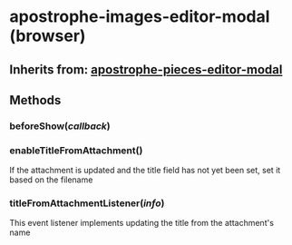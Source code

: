 # apostrophe-images-editor-modal (browser)
## Inherits from: [apostrophe-pieces-editor-modal](../apostrophe-pieces/browser-apostrophe-pieces-editor-modal.md)

## Methods
### beforeShow(*callback*)

### enableTitleFromAttachment()
If the attachment is updated and the title field has not yet been set,
set it based on the filename
### titleFromAttachmentListener(*info*)
This event listener implements updating the title from the attachment's name
